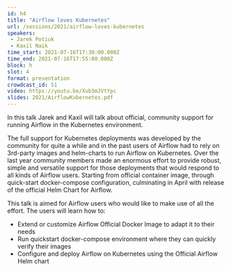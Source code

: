 ```yaml
---
id: h4
title: "Airflow loves Kubernetes"
url: /sessions/2021/airflow-loves-kubernetes
speakers:
 - Jarek Potiuk
 - Kaxil Naik
time_start: 2021-07-16T17:30:00.000Z
time_end: 2021-07-16T17:55:00.000Z
block: h
slot: 4
format: presentation
crowdcast_id: 51
video: https://youtu.be/Xub3mJVtYpc
slides: 2021/AirflowKubernetes.pdf
---
```


In this talk Jarek and Kaxil will talk about official, community support for running Airflow in the Kubernetes environment.

The full support for Kubernetes deployments was developed by the community for quite a while and in the past users of Airflow had to rely on 3rd-party images and helm-charts to run Airflow on Kubernetes. Over the last year community members made an enormous effort to provide robust, simple and versatile support for those deployments that would respond to all kinds of Airflow users. Starting from official container image, through quick-start docker-compose configuration, culminating in April with release of the official Helm Chart for Airflow.

This talk is aimed for Airflow users who would like to make use of all the effort. The users will learn how to:
* Extend or customize Airflow Official Docker Image to adapt it to their needs
* Run quickstart docker-compose environment where they can quickly verify their images
* Configure and deploy Airflow on Kubernetes using the Official Airflow Helm chart
